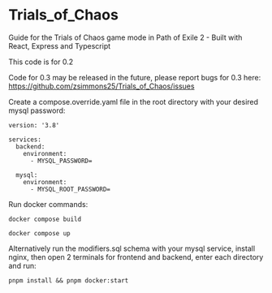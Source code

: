 # Trials_of_Chaos
 Guide for the Trials of Chaos game mode in Path of Exile 2 - Built with React, Express and Typescript

This code is for 0.2 

Code for 0.3 may be released in the future, please report bugs for 0.3 here: https://github.com/zsimmons25/Trials_of_Chaos/issues

Create a compose.override.yaml file in the root directory with your desired mysql password:
```
version: '3.8'

services:
  backend:
    environment:
      - MYSQL_PASSWORD=

  mysql:
    environment:
      - MYSQL_ROOT_PASSWORD=
```

Run docker commands:

```
docker compose build
```

```
docker compose up
```

Alternatively run the modifiers.sql schema with your mysql service, install nginx, then open 2 terminals for frontend and backend, enter each directory and run:

```
pnpm install && pnpm docker:start
```
